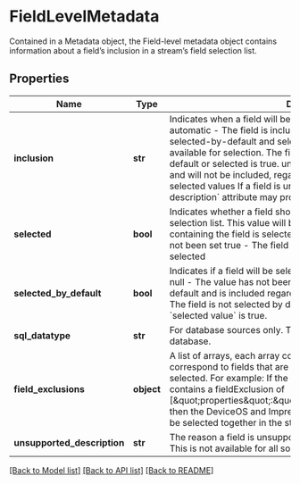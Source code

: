 # FieldLevelMetadata

Contained in a Metadata object, the Field-level metadata object contains information about a field’s inclusion in a stream’s field selection list. 
## Properties
Name | Type | Description | Notes
------------ | ------------- | ------------- | -------------
**inclusion** | **str** | Indicates when a field will be included. Possible values are: automatic - The field is included all the time, regardless of selected-by-default and selected values available - The field is available for selection. The field will be included if selected-by-default or selected is true. unsupported - The field is unsupported and will not be included, regardless of selected-by-default and selected values If a field is unsupported, the &#x60;unsupported-description&#x60; attribute may provide additonal information.  | [optional] 
**selected** | **bool** | Indicates whether a field should be included in a stream’s field selection list. This value will be present only if the stream containing the field is selected (selected: true). null - The value has not been set true - The field is selected false - The field is not selected  | [optional] 
**selected_by_default** | **bool** | Indicates if a field will be selected by default. Possible values are: null - The value has not been set true - The field is selected by default and is included regardless of the &#x60;selected&#x60; value false - The field is not selected by default. The field will be included if the &#x60;selected value&#x60; is true.  | [optional] 
**sql_datatype** | **str** | For database sources only. The data type of a column from a database.  | [optional] 
**field_exclusions** | **object** | A list of arrays, each array containing an array of strings that correspond to fields that are incompatible when the current field is selected. For example: If the metadata for a DeviceOS field contains a fieldExclusion of [\&quot;properties\&quot;:\&quot;ImpressionLostToBidPercent\&quot;], then the DeviceOS and ImpressionLostToBidPercent fields cannot be selected together in the stream.  | [optional] 
**unsupported_description** | **str** | The reason a field is unsupported (&#x60;inclusion&#x60;: unsupported). Note: This is not available for all sources.  | [optional] 

[[Back to Model list]](../README.md#documentation-for-models) [[Back to API list]](../README.md#documentation-for-api-endpoints) [[Back to README]](../README.md)


